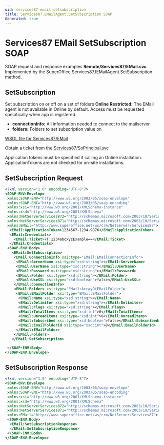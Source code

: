 ```yaml
---
uid: services87-email-setsubscription
title: Services87.EMailAgent.SetSubscription SOAP
Generated: true
---
```


# Services87 EMail SetSubscription SOAP

SOAP request and response examples **Remote/Services87/EMail.svc**
Implemented by the <see cref="M:SuperOffice.Services87.IEMailAgent.SetSubscription">SuperOffice.Services87.IEMailAgent.SetSubscription</see> method.

## SetSubscription

Set subscription on or off on a set of folders
<para /><b>Online Restricted:</b> The EMail agent is not available in Online by default. Access must be requested specifically when app is registered.

* **connectionInfo:** All information needed to connect to the mailserver
* **folders:** Folders to set subscription value on



[WSDL file for Services87/EMail](../Services87-EMail.md)

Obtain a ticket from the [Services87/SoPrincipal.svc](../SoPrincipal/SoPrincipal.md)

Application tokens must be specified if calling an Online installation. ApplicationTokens are not checked for on-site installations.

## SetSubscription Request

```xml
<?xml version="1.0" encoding="UTF-8"?>
<SOAP-ENV:Envelope
 xmlns:SOAP-ENV="http://www.w3.org/2003/05/soap-envelope"
 xmlns:SOAP-ENC="http://www.w3.org/2003/05/soap-encoding"
 xmlns:xsi="http://www.w3.org/2001/XMLSchema-instance"
 xmlns:xsd="http://www.w3.org/2001/XMLSchema"
 xmlns:NetServerServices872="http://schemas.microsoft.com/2003/10/Serialization/Arrays"
 xmlns:NetServerServices871="http://schemas.microsoft.com/2003/10/Serialization/"
 xmlns:EMail="http://www.superoffice.net/ws/crm/NetServer/Services87">
  <EMail:ApplicationToken>1234567-1234-9876</EMail:ApplicationToken>
  <EMail:Credentials>
    <EMail:Ticket>7T:1234abcxyzExample==</EMail:Ticket>
  </EMail:Credentials>
 <SOAP-ENV:Body>
   <EMail:SetSubscription>
    <EMail:ConnectionInfo xsi:type="EMail:EMailConnectionInfo">
     <EMail:ServerName xsi:type="xsd:string"></EMail:ServerName>
     <EMail:UserName xsi:type="xsd:string"></EMail:UserName>
     <EMail:Password xsi:type="xsd:string"></EMail:Password>
     <EMail:Folder xsi:type="xsd:string"></EMail:Folder>
     <EMail:UseSSL xsi:type="xsd:boolean">false</EMail:UseSSL>
    </EMail:ConnectionInfo>
    <EMail:Folders xsi:type="EMail:ArrayOfEMailFolder">
     <EMail:EMailFolder xsi:type="EMail:EMailFolder">
      <EMail:Name xsi:type="xsd:string"></EMail:Name>
      <EMail:Delimiter xsi:type="xsd:string"></EMail:Delimiter>
      <EMail:Flags xsi:type="xsd:string"></EMail:Flags>
      <EMail:TotalItems xsi:type="xsd:int">0</EMail:TotalItems>
      <EMail:UnreadItems xsi:type="xsd:int">0</EMail:UnreadItems>
      <EMail:Subscribed xsi:type="xsd:boolean">false</EMail:Subscribed>
      <EMail:EmailFolderId xsi:type="xsd:int">0</EMail:EmailFolderId>
     </EMail:EMailFolder>
    </EMail:Folders>
   </EMail:SetSubscription>

 </SOAP-ENV:Body>
</SOAP-ENV:Envelope>

```


## SetSubscription Response

```xml
<?xml version="1.0" encoding="UTF-8"?>
<SOAP-ENV:Envelope
 xmlns:SOAP-ENV="http://www.w3.org/2003/05/soap-envelope"
 xmlns:SOAP-ENC="http://www.w3.org/2003/05/soap-encoding"
 xmlns:xsi="http://www.w3.org/2001/XMLSchema-instance"
 xmlns:xsd="http://www.w3.org/2001/XMLSchema"
 xmlns:NetServerServices872="http://schemas.microsoft.com/2003/10/Serialization/Arrays"
 xmlns:NetServerServices871="http://schemas.microsoft.com/2003/10/Serialization/"
 xmlns:EMail="http://www.superoffice.net/ws/crm/NetServer/Services87">
 <SOAP-ENV:Body>
  <EMail:SetSubscriptionResponse>
  </EMail:SetSubscriptionResponse>
 </SOAP-ENV:Body>
</SOAP-ENV:Envelope>

```

